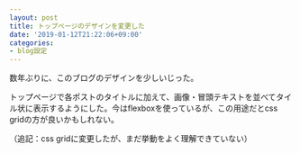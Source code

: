 ```yaml
---
layout: post
title: トップページのデザインを変更した
date: '2019-01-12T21:22:06+09:00'
categories:
- blog設定
---
```


数年ぶりに、このブログのデザインを少しいじった。

トップページで各ポストのタイトルに加えて、画像・冒頭テキストを並べてタイル状に表示するようにした。今はflexboxを使っているが、この用途だとcss gridの方が良いかもしれない。

（追記：css gridに変更したが、まだ挙動をよく理解できていない）
